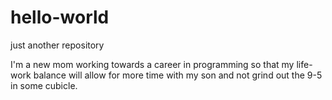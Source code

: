 # hello-world
just another repository

I'm a new mom working towards a career in programming so that my life-work balance will allow for more time with my son and not grind out the 9-5 in some cubicle. 

